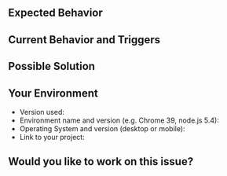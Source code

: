 ## Expected Behavior

<!--- If you're describing a bug, tell us what should happen -->
<!--- If you're suggesting a change/improvement, tell us how it should work -->

## Current Behavior and Triggers

<!--- If describing a bug, tell us what happens instead of the expected behavior -->
<!--- If suggesting a change/improvement, explain the difference from current behavior -->

## Possible Solution

<!--- Not obligatory, but suggest a fix/reason for the bug, -->
<!--- or ideas how to implement the addition or change -->

## Your Environment

<!--- Include as many relevant details about the environment you experienced the bug in -->

* Version used:
* Environment name and version (e.g. Chrome 39, node.js 5.4):
* Operating System and version (desktop or mobile):
* Link to your project:

## Would you like to work on this issue?

<!-- Yes/No  -->

